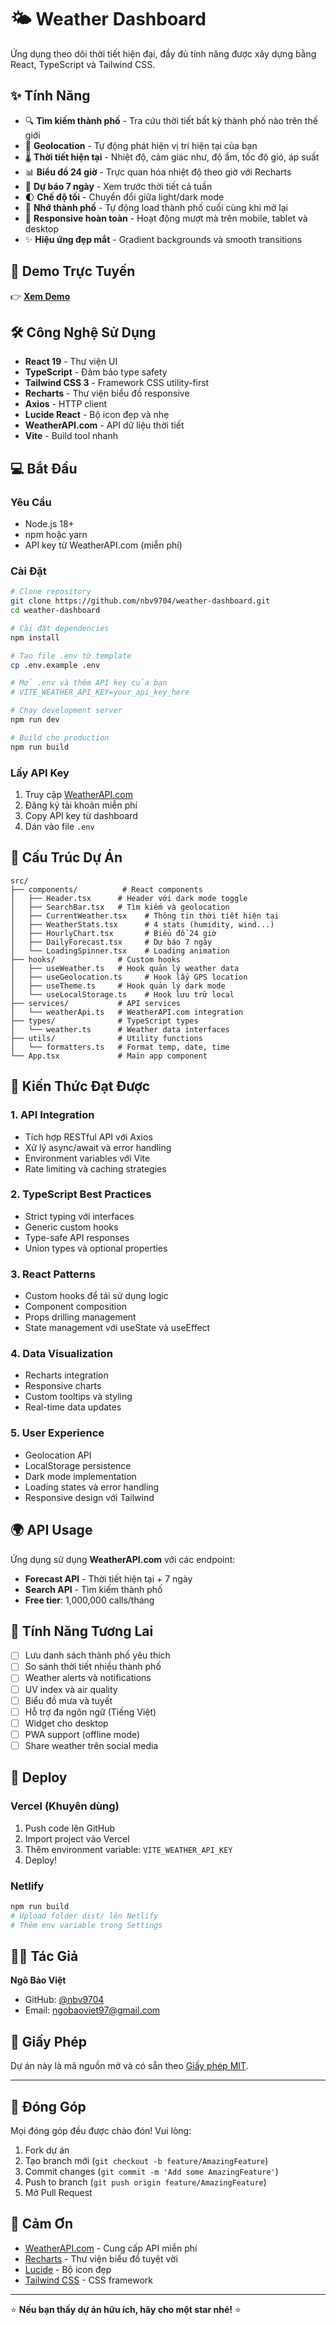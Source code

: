 # 🌤️ Weather Dashboard

Ứng dụng theo dõi thời tiết hiện đại, đầy đủ tính năng được xây dựng bằng React, TypeScript và Tailwind CSS.

## ✨ Tính Năng

- 🔍 **Tìm kiếm thành phố** - Tra cứu thời tiết bất kỳ thành phố nào trên thế giới
- 📍 **Geolocation** - Tự động phát hiện vị trí hiện tại của bạn
- 🌡️ **Thời tiết hiện tại** - Nhiệt độ, cảm giác như, độ ẩm, tốc độ gió, áp suất
- 📊 **Biểu đồ 24 giờ** - Trực quan hóa nhiệt độ theo giờ với Recharts
- 📅 **Dự báo 7 ngày** - Xem trước thời tiết cả tuần
- 🌓 **Chế độ tối** - Chuyển đổi giữa light/dark mode
- 💾 **Nhớ thành phố** - Tự động load thành phố cuối cùng khi mở lại
- 📱 **Responsive hoàn toàn** - Hoạt động mượt mà trên mobile, tablet và desktop
- ✨ **Hiệu ứng đẹp mắt** - Gradient backgrounds và smooth transitions

## 🚀 Demo Trực Tuyến

👉 **[Xem Demo](https://weather-dashboard-blue-chi.vercel.app)**

## 🛠️ Công Nghệ Sử Dụng

- **React 19** - Thư viện UI
- **TypeScript** - Đảm bảo type safety
- **Tailwind CSS 3** - Framework CSS utility-first
- **Recharts** - Thư viện biểu đồ responsive
- **Axios** - HTTP client
- **Lucide React** - Bộ icon đẹp và nhẹ
- **WeatherAPI.com** - API dữ liệu thời tiết
- **Vite** - Build tool nhanh

## 💻 Bắt Đầu

### Yêu Cầu

- Node.js 18+
- npm hoặc yarn
- API key từ WeatherAPI.com (miễn phí)

### Cài Đặt

```bash
# Clone repository
git clone https://github.com/nbv9704/weather-dashboard.git
cd weather-dashboard

# Cài đặt dependencies
npm install

# Tạo file .env từ template
cp .env.example .env

# Mở .env và thêm API key của bạn
# VITE_WEATHER_API_KEY=your_api_key_here

# Chạy development server
npm run dev

# Build cho production
npm run build
```

### Lấy API Key

1. Truy cập [WeatherAPI.com](https://www.weatherapi.com/signup.aspx)
2. Đăng ký tài khoản miễn phí
3. Copy API key từ dashboard
4. Dán vào file `.env`

## 📁 Cấu Trúc Dự Án

```
src/
├── components/          # React components
│   ├── Header.tsx      # Header với dark mode toggle
│   ├── SearchBar.tsx   # Tìm kiếm và geolocation
│   ├── CurrentWeather.tsx    # Thông tin thời tiết hiện tại
│   ├── WeatherStats.tsx      # 4 stats (humidity, wind...)
│   ├── HourlyChart.tsx       # Biểu đồ 24 giờ
│   ├── DailyForecast.tsx     # Dự báo 7 ngày
│   └── LoadingSpinner.tsx    # Loading animation
├── hooks/              # Custom hooks
│   ├── useWeather.ts   # Hook quản lý weather data
│   ├── useGeolocation.ts     # Hook lấy GPS location
│   ├── useTheme.ts     # Hook quản lý dark mode
│   └── useLocalStorage.ts    # Hook lưu trữ local
├── services/           # API services
│   └── weatherApi.ts   # WeatherAPI.com integration
├── types/              # TypeScript types
│   └── weather.ts      # Weather data interfaces
├── utils/              # Utility functions
│   └── formatters.ts   # Format temp, date, time
└── App.tsx             # Main app component
```

## 🎯 Kiến Thức Đạt Được

### 1. API Integration

- Tích hợp RESTful API với Axios
- Xử lý async/await và error handling
- Environment variables với Vite
- Rate limiting và caching strategies

### 2. TypeScript Best Practices

- Strict typing với interfaces
- Generic custom hooks
- Type-safe API responses
- Union types và optional properties

### 3. React Patterns

- Custom hooks để tái sử dụng logic
- Component composition
- Props drilling management
- State management với useState và useEffect

### 4. Data Visualization

- Recharts integration
- Responsive charts
- Custom tooltips và styling
- Real-time data updates

### 5. User Experience

- Geolocation API
- LocalStorage persistence
- Dark mode implementation
- Loading states và error handling
- Responsive design với Tailwind

## 🌍 API Usage

Ứng dụng sử dụng **WeatherAPI.com** với các endpoint:

- **Forecast API** - Thời tiết hiện tại + 7 ngày
- **Search API** - Tìm kiếm thành phố
- **Free tier**: 1,000,000 calls/tháng

## 🔮 Tính Năng Tương Lai

- [ ] Lưu danh sách thành phố yêu thích
- [ ] So sánh thời tiết nhiều thành phố
- [ ] Weather alerts và notifications
- [ ] UV index và air quality
- [ ] Biểu đồ mưa và tuyết
- [ ] Hỗ trợ đa ngôn ngữ (Tiếng Việt)
- [ ] Widget cho desktop
- [ ] PWA support (offline mode)
- [ ] Share weather trên social media

## 🚀 Deploy

### Vercel (Khuyên dùng)

1. Push code lên GitHub
2. Import project vào Vercel
3. Thêm environment variable: `VITE_WEATHER_API_KEY`
4. Deploy!

### Netlify

```bash
npm run build
# Upload folder dist/ lên Netlify
# Thêm env variable trong Settings
```

## 👨‍💻 Tác Giả

**Ngô Bảo Việt**

- GitHub: [@nbv9704](https://github.com/nbv9704)
- Email: ngobaoviet97@gmail.com

## 📄 Giấy Phép

Dự án này là mã nguồn mở và có sẵn theo [Giấy phép MIT](LICENSE).

---

## 🌟 Đóng Góp

Mọi đóng góp đều được chào đón! Vui lòng:

1. Fork dự án
2. Tạo branch mới (`git checkout -b feature/AmazingFeature`)
3. Commit changes (`git commit -m 'Add some AmazingFeature'`)
4. Push to branch (`git push origin feature/AmazingFeature`)
5. Mở Pull Request

## 🙏 Cảm Ơn

- [WeatherAPI.com](https://www.weatherapi.com) - Cung cấp API miễn phí
- [Recharts](https://recharts.org) - Thư viện biểu đồ tuyệt vời
- [Lucide](https://lucide.dev) - Bộ icon đẹp
- [Tailwind CSS](https://tailwindcss.com) - CSS framework

---

⭐ **Nếu bạn thấy dự án hữu ích, hãy cho một star nhé!** ⭐
